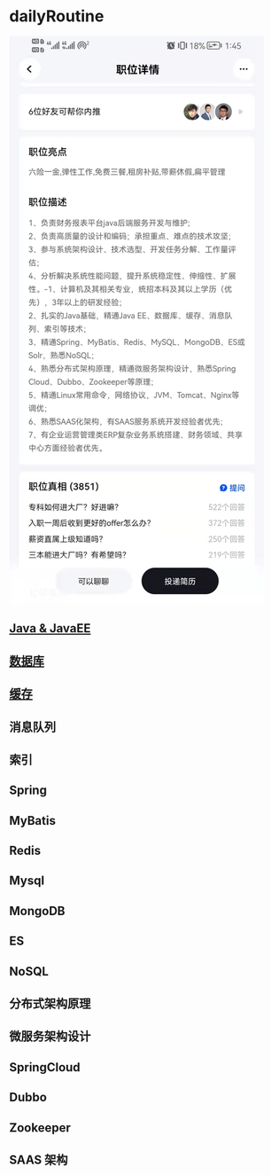 # dailyRoutine

![img.png](img/img.png)

## [Java & JavaEE](JAVA/readMe.md)


## [数据库](数据库/readMe.md)

## [缓存](缓存/readMe.md)

## 消息队列

## 索引

## Spring

## MyBatis

## Redis

## Mysql

## MongoDB

## ES

## NoSQL

## 分布式架构原理

## 微服务架构设计

## SpringCloud 

## Dubbo

## Zookeeper

## SAAS 架构


